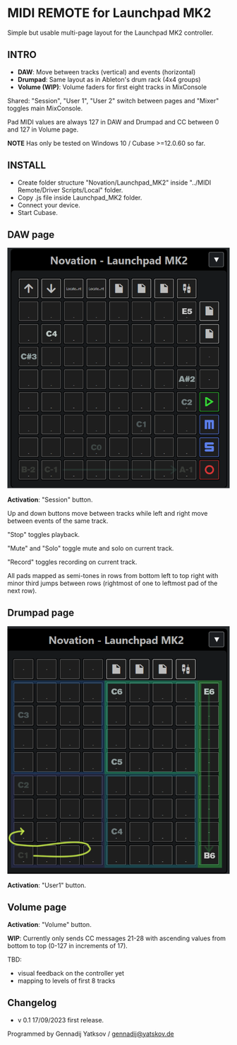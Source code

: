 # MIDI REMOTE for Launchpad MK2 #
Simple but usable multi-page layout for the Launchpad MK2 controller.

## INTRO ##
 * **DAW**: Move between tracks (vertical) and events (horizontal)
 * **Drumpad**: Same layout as in Ableton's drum rack (4x4 groups)
 * **Volume (WIP)**: Volume faders for first eight tracks in MixConsole 

Shared: "Session", "User 1", "User 2" switch between pages and "Mixer" toggles main MixConsole.

Pad MIDI values are always 127 in DAW and Drumpad and CC between 0 and 127 in Volume page.

**NOTE** Has only be tested on Windows 10 / Cubase >=12.0.60 so far.

## INSTALL ##
- Create folder structure "Novation/Launchpad_MK2" inside "../MIDI Remote/Driver Scripts/Local" folder.
- Copy .js file inside Launchpad_MK2 folder.
- Connect your device.
- Start Cubase.

## DAW page ##
![DAW page](./docs/layout_page_daw.png)

**Activation**: "Session" button.

Up and down buttons move between tracks while left and right move between events of the same track.

"Stop" toggles playback.

"Mute" and "Solo" toggle mute and solo on current track.

"Record" toggles recording on current track.

All pads mapped as semi-tones in rows from bottom left to top right with minor third jumps between rows (rightmost of one to leftmost pad of the next row).

## Drumpad page ##
![Drumpad page](./docs/layout_page_drumpad.png)

**Activation**: "User1" button.

## Volume page ##

**Activation**: "Volume" button.

**WIP**: Currently only sends CC messages 21-28 with ascending values from bottom to top (0-127 in increments of 17). 

TBD:

 * visual feedback on the controller yet
 * mapping to levels of first 8 tracks

## Changelog ##

- v 0.1 17/09/2023
first release.

Programmed by Gennadij Yatksov / gennadij@yatskov.de
